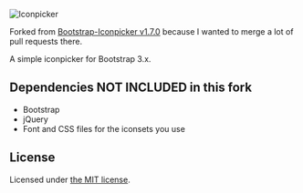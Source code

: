 ![Iconpicker](bootstrap-iconpicker.png)

Forked from [Bootstrap-Iconpicker v1.7.0](http://victor-valencia.github.io/bootstrap-iconpicker) because I wanted to merge a lot of pull requests there.

A simple iconpicker for Bootstrap 3.x.

## Dependencies NOT INCLUDED in this fork
* Bootstrap
* jQuery
* Font and CSS files for the iconsets you use

## License
Licensed under [the MIT license](LICENSE).
